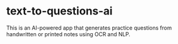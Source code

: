 # text-to-questions-ai
This is an AI-powered app that generates practice questions from handwritten or printed notes using OCR and NLP.  
